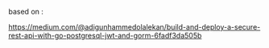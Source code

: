 
based on :

https://medium.com/@adigunhammedolalekan/build-and-deploy-a-secure-rest-api-with-go-postgresql-jwt-and-gorm-6fadf3da505b


